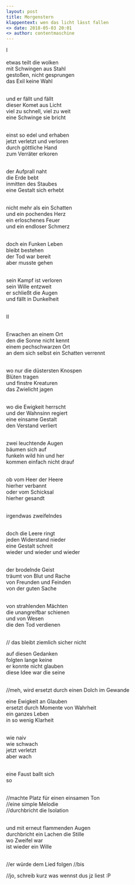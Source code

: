 ```yaml
---
layout: post
title: Morgenstern
klappentext: wen das licht lässt fallen
<> date: 2018-05-03 20:01
<> author: contentmaschine
---
```

&#8544; <br> <br>
etwas teilt die wolken <br>
mit Schwingen aus Stahl <br>
gestoßen, nicht gesprungen <br>
das Exil keine Wahl <br> <br>

und er fällt und fällt <br>
dieser Komet aus Licht <br>
viel zu schnell, viel zu weit <br>
eine Schwinge sie bricht <br> <br>

einst so edel und erhaben <br>
jetzt verletzt und verloren <br>
durch göttliche Hand <br>
zum Verräter erkoren <br> <br>

der Aufprall naht <br>
die Erde bebt <br>
inmitten des Staubes <br>
eine Gestalt sich erhebt <br> <br>

nicht mehr als ein Schatten <br>
und ein pochendes Herz <br>
ein erloschenes Feuer  <br>
und ein endloser Schmerz <br> <br>

doch ein Funken Leben <br>
bleibt bestehen <br>
der Tod war bereit <br>
aber musste gehen <br> <br>

sein Kampf ist verloren <br>
sein Wille entzweit <br>
er schließt die Augen <br>
und fällt in Dunkelheit <br> <br>

&#8545; <br> <br>

Erwachen an einem Ort <br>
den die Sonne nicht kennt <br>
einem pechschwarzen Ort <br>
an dem sich selbst ein Schatten verrennt <br> <br>

wo nur die düstersten Knospen <br>
Blüten tragen <br>
und finstre Kreaturen <br>
das Zwielicht jagen <br> <br>

wo die Ewigkeit herrscht <br>
und der Wahnsinn regiert <br> 
eine einsame Gestalt <br>
den Verstand verliert <br> <br>

zwei leuchtende Augen <br>
bäumen sich auf <br>
funkeln wild hin und her  <br>
kommen einfach nicht drauf <br> <br>

ob vom Heer der Heere <br>
hierher verbannt <br>
oder vom Schicksal <br>
hierher gesandt <br> <br>

irgendwas zweifelndes <br> <br>

doch die Leere ringt <br>
jeden Widerstand nieder <br>
eine Gestalt schreit <br>
wieder und wieder und wieder <br> <br>

der brodelnde Geist <br>
träumt von Blut und Rache <br>
von Freunden und Feinden <br>
von der guten Sache <br> <br>

von strahlenden Mächten <br>
die unangreifbar schienen <br>
und von Wesen <br>
die den Tod verdienen <br> <br>

// das bleibt ziemlich sicher nicht

auf diesen Gedanken <br>
folgten lange keine <br>
er konnte nicht glauben <br>
diese Idee war die seine <br> <br>

//meh, wird ersetzt durch einen Dolch im Gewande

eine Ewigkeit an Glauben <br>
ersetzt durch Momente von Wahrheit <br>
ein ganzes Leben <br>
in so wenig Klarheit <br> <br>

wie naiv <br>
wie schwach <br>
jetzt verletzt <br>
aber wach <br> <br>

eine Faust ballt sich  <br>
so  <br> <br>

//machte Platz für einen einsamen Ton <br>
//eine simple Melodie <br>
//durchbricht die Isolation <br> <br>

und mit erneut flammenden Augen <br>
durchbricht ein Lachen die Stille  <br>
wo Zweifel war <br>
ist wieder ein Wille <br> <br>

//er würde dem Lied folgen
//bis

//jo, schreib kurz was wennst dus jz liest :P 


